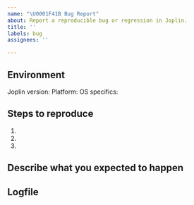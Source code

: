 ```yaml
---
name: "\U0001F41B Bug Report"
about: Report a reproducible bug or regression in Joplin.
title: ''
labels: bug
assignees: ''

---
```


<!--
  Please provide a clear and concise description of what the bug is. (In the section Steps To Reproduce.)
  Include screenshots if needed.
  Please test using the latest Joplin release to make sure your issue has not already been fixed.
-->

<!--
  IMPORTANT: If you are reporting a clipper bug, please include an example URL that shows the issue.
  Without the URL the issue is likely to be closed.
-->

## Environment

Joplin version: 
Platform: 
OS specifics: 

<!--
  Platform can be one of: macOS, Linux, Windows, Android, iOS, terminal (or a combination)
  OS specifics: e.g. OS version, Linux distribution, Android/iOS version...
-->

## Steps to reproduce

1. 
2. 
3. 

<!--
  Issues without reproduction steps are likely to stall.
-->

## Describe what you expected to happen



## Logfile

<!--
  Please attach a debug log. Issues without a debug log are likely to stall.
  For information on how to collect a log file: https://joplinapp.org/debugging/
-->
